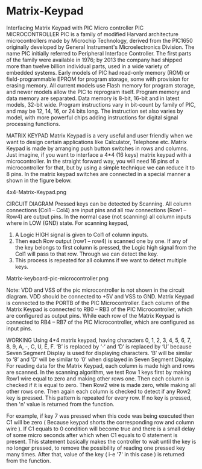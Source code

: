 # Matrix-Keypad
Interfacing Matrix Keypad with PIC Micro controller
PIC MICROCONTROLLER
PIC is a family of modified Harvard architecture microcontrollers made by Microchip Technology, derived from the PIC1650 originally developed by General Instrument's Microelectronics Division. The name PIC initially referred to Peripheral Interface Controller. The first parts of the family were available in 1976; by 2013 the company had shipped more than twelve billion individual parts, used in a wide variety of embedded systems.
Early models of PIC had read-only memory (ROM) or field-programmable EPROM for program storage, some with provision for erasing memory. All current models use Flash memory for program storage, and newer models allow the PIC to reprogram itself. Program memory and data memory are separated. Data memory is 8-bit, 16-bit and in latest models, 32-bit wide. Program instructions vary in bit-count by family of PIC, and may be 12, 14, 16, or 24 bits long. The instruction set also varies by model, with more powerful chips adding instructions for digital signal processing functions.

MATRIX KEYPAD
Matrix Keypad is a very useful and user friendly when we want to design certain applications like Calculator, Telephone etc. Matrix Keypad is made by arranging push button switches in rows and columns. Just imagine, if you want to interface a 4*4 (16 keys) matrix keypad with a microcontroller.  In the straight forward way, you will need 16 pins of a microcontroller for that, but by using a simple technique we can reduce it to 8 pins. In the matrix keypad switches are connected in a special manner a shown in the figure below.

4x4-Matrix-Keypad.png

CIRCUIT DIAGRAM
Pressed keys can be detected by Scanning. All column connections (Col1 – Col4) are input pins and all row connections (Row1 – Row4) are output pins. In the normal case (not scanning) all column inputs where in LOW (GND) state. For scanning keypad,
1.	A Logic HIGH signal is given to Col1 of column inputs.
2.	Then each Row output (row1 – row4) is scanned one by one. If any of the key belongs to first column is pressed, the Logic high signal from the Col1 will pass to that row. Through we can detect the key.
3.	This process is repeated for all columns if we want to detect multiple keys.

Matrix-keyboard-pic-microcontroller.png
 
Note: VDD and VSS of the pic microcontroller is not shown in the circuit diagram. VDD should be connected to +5V and VSS to GND.
Matrix Keypad is connected to the PORTB of the PIC Microcontroller. Each column of the Matrix Keypad is connected to RB0 – RB3 of the PIC Microcontroller, which are configured as output pins. While each row of the Matrix Keypad is connected to RB4 – RB7 of the PIC Microcontroller, which are configured as input pins.

WORKING
Using 4*4 matrix keypad, having characters 0, 1, 2, 3, 4, 5, 6, 7, 8, 9, A, -, C, U, E, F. ‘B’ is replaced by ‘-‘ and ‘D’ is replaced by ‘U’ because Seven Segment Display is used for displaying characters. ‘B’ will be similar to ‘8’ and ‘D’ will be similar to ‘0’ when displayed in Seven Segment Display. For reading data for the Matrix Keypad, each column is made high and rows are scanned.
In the scanning algorithm, we test Row 1 keys first by making Row1 wire equal to zero and making other rows one. Then each column is checked if it is equal to zero. Then Row2 wire is made zero, while making all other rows one. Then again each column is checked to detect if any Row2 key is pressed. This pattern is repeated for every row. If no key is pressed, then 'n' value is returned from the function.

For example, if key 7 was pressed when this code was being executed then C1 will be zero ( Because keypad shorts the corresponding row and column wire ). If C1 equals to 0  condition will become true and there is a small delay of some micro seconds after which when  C1 equals to 0 statement is present. This statement basically makes the controller to wait until the key is no longer pressed, to remove the possibility of reading one pressed key many times. After that, value of the key ( i-e '7' in this case ) is returned from the function.
